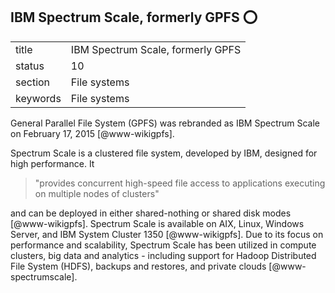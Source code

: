 ## IBM Spectrum Scale, formerly GPFS :o:


|          |                                       |
| -------- | ------------------------------------- |
| title    | IBM Spectrum Scale, formerly GPFS     | 
| status   | 10                                    |
| section  | File systems                          |
| keywords | File systems                          |



General Parallel File System (GPFS) was rebranded as IBM Spectrum
Scale on February 17, 2015 [@www-wikigpfs].

Spectrum Scale is a clustered file system, developed by IBM, designed
for high performance. It

> "provides concurrent high-speed file access to applications
> executing on multiple nodes of clusters"

and can be
deployed in either shared-nothing or shared disk
modes [@www-wikigpfs].  Spectrum Scale is available on AIX, Linux,
Windows Server, and IBM System Cluster 1350 [@www-wikigpfs].  Due
to its focus on performance and scalability, Spectrum Scale has been
utilized in compute clusters, big data and analytics - including
support for Hadoop Distributed File System (HDFS), backups and
restores, and private clouds [@www-spectrumscale].



